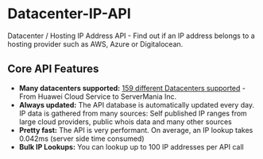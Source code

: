 # Datacenter-IP-API
Datacenter / Hosting IP Address API - Find out if an IP address belongs to a hosting provider such as AWS, Azure or Digitalocean.

## Core API Features

+ **Many datacenters supported:** [159 different Datacenters supported](https://api.incolumitas.com/info) - From Huawei Cloud Service to ServerMania Inc.
+ **Always updated:** The API database is automatically updated every day. IP data is gathered from many sources: Self published IP ranges from large cloud providers, public whois data and many other sources
+ **Pretty fast:** The API is very performant. On average, an IP lookup takes 0.042ms (server side time consumed)
+ **Bulk IP Lookups:** You can lookup up to 100 IP addresses per API call
